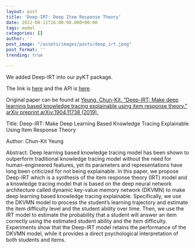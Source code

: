 ```yaml
---
layout: post
title: 'Deep-IRT: Deep Item Response Theory'
date: 2022-08-11T16:00:00.000+00:00
tags: model
categories: []
author: ''
post_image: "/assets/images/posts/deep_irt.jpeg"
post_format: ''
trending: true

---
```

We added Deep-IRT into our pyKT package.

The link is [here](https://pykt-toolkit.readthedocs.io/en/latest/models.html#deep-irt) and the API is [here](https://pykt-toolkit.readthedocs.io/en/latest/pykt.models.html#module-pykt.models.deep_irt).

Original paper can be found at [Yeung, Chun-Kit. “Deep-IRT: Make deep learning based knowledge tracing explainable using item response theory.” arXiv preprint arXiv:1904.11738 (2019).](https://arxiv.org/pdf/1904.11738.pdf)

Title: Deep-IRT: Make Deep Learning Based Knowledge Tracing Explainable Using Item Response Theory

Author: Chun-Kit Yeung

Abstract: Deep learning based knowledge tracing model has been shown to outperform traditional knowledge tracing model without the need for human-engineered features, yet its parameters and representations have long been criticized for not being explainable. In this paper, we propose Deep-IRT which is a synthesis of the item response theory (IRT) model and a knowledge tracing model that is based on the deep neural network architecture called dynamic key-value memory network (DKVMN) to make deep learning based knowledge tracing explainable. Specifically, we use the DKVMN model to process the student’s learning trajectory and estimate the item difficulty level and the student ability over time. Then, we use the IRT model to estimate the probability that a student will answer an item correctly using the estimated student ability and the item difficulty. Experiments show that the Deep-IRT model retains the performance of the DKVMN model, while it provides a direct psychological interpretation of both students and items.